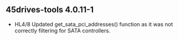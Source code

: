 ## 45drives-tools 4.0.11-1

* HL4/8 Updated get_sata_pci_addresses() function as it was not correctly filtering for SATA controllers.